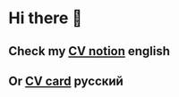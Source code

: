 # Hi there 👋
## Check my [CV notion](https://prickle-ringer-0f2.notion.site/Anastasia-Semisorova-cf9c8918067a45018ad21f1b474116e9) english

## Or [CV card](https://anastasiiasemisorova.carrd.co/#) русский










